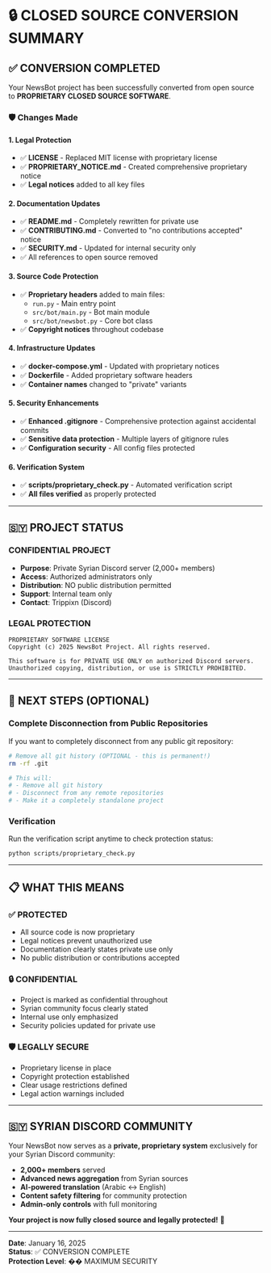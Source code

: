 # 🔒 CLOSED SOURCE CONVERSION SUMMARY

## ✅ CONVERSION COMPLETED

Your NewsBot project has been successfully converted from open source to **PROPRIETARY CLOSED SOURCE SOFTWARE**.

### 🛡️ **Changes Made**

#### 1. **Legal Protection**
- ✅ **LICENSE** - Replaced MIT license with proprietary license
- ✅ **PROPRIETARY_NOTICE.md** - Created comprehensive proprietary notice
- ✅ **Legal notices** added to all key files

#### 2. **Documentation Updates**
- ✅ **README.md** - Completely rewritten for private use
- ✅ **CONTRIBUTING.md** - Converted to "no contributions accepted" notice
- ✅ **SECURITY.md** - Updated for internal security only
- ✅ All references to open source removed

#### 3. **Source Code Protection**
- ✅ **Proprietary headers** added to main files:
  - `run.py` - Main entry point
  - `src/bot/main.py` - Bot main module
  - `src/bot/newsbot.py` - Core bot class
- ✅ **Copyright notices** throughout codebase

#### 4. **Infrastructure Updates**
- ✅ **docker-compose.yml** - Updated with proprietary notices
- ✅ **Dockerfile** - Added proprietary software headers
- ✅ **Container names** changed to "private" variants

#### 5. **Security Enhancements**
- ✅ **Enhanced .gitignore** - Comprehensive protection against accidental commits
- ✅ **Sensitive data protection** - Multiple layers of gitignore rules
- ✅ **Configuration security** - All config files protected

#### 6. **Verification System**
- ✅ **scripts/proprietary_check.py** - Automated verification script
- ✅ **All files verified** as properly protected

---

## 🇸🇾 **PROJECT STATUS**

### **CONFIDENTIAL PROJECT**
- **Purpose**: Private Syrian Discord server (2,000+ members)
- **Access**: Authorized administrators only
- **Distribution**: NO public distribution permitted
- **Support**: Internal team only
- **Contact**: Trippixn (Discord)

### **LEGAL PROTECTION**
```
PROPRIETARY SOFTWARE LICENSE
Copyright (c) 2025 NewsBot Project. All rights reserved.

This software is for PRIVATE USE ONLY on authorized Discord servers.
Unauthorized copying, distribution, or use is STRICTLY PROHIBITED.
```

---

## 🔧 **NEXT STEPS (OPTIONAL)**

### **Complete Disconnection from Public Repositories**
If you want to completely disconnect from any public git repository:

```bash
# Remove all git history (OPTIONAL - this is permanent!)
rm -rf .git

# This will:
# - Remove all git history
# - Disconnect from any remote repositories  
# - Make it a completely standalone project
```

### **Verification**
Run the verification script anytime to check protection status:
```bash
python scripts/proprietary_check.py
```

---

## 📋 **WHAT THIS MEANS**

### ✅ **PROTECTED**
- All source code is now proprietary
- Legal notices prevent unauthorized use
- Documentation clearly states private use only
- No public distribution or contributions accepted

### 🔒 **CONFIDENTIAL**
- Project is marked as confidential throughout
- Syrian community focus clearly stated
- Internal use only emphasized
- Security policies updated for private use

### 🛡️ **LEGALLY SECURE**
- Proprietary license in place
- Copyright protection established
- Clear usage restrictions defined
- Legal action warnings included

---

## 🇸🇾 **SYRIAN DISCORD COMMUNITY**

Your NewsBot now serves as a **private, proprietary system** exclusively for your Syrian Discord community:

- **2,000+ members** served
- **Advanced news aggregation** from Syrian sources
- **AI-powered translation** (Arabic ↔ English)
- **Content safety filtering** for community protection
- **Admin-only controls** with full monitoring

**Your project is now fully closed source and legally protected!** 🎉

---

**Date**: January 16, 2025  
**Status**: ✅ CONVERSION COMPLETE  
**Protection Level**: �� MAXIMUM SECURITY 
